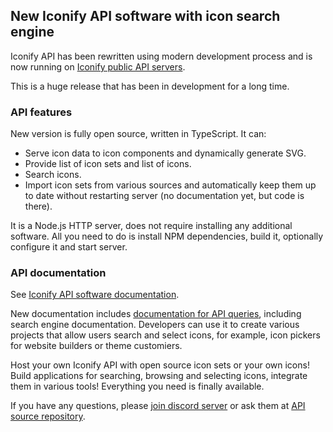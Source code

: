 ## New Iconify API software with icon search engine

Iconify API has been rewritten using modern development process and is now running on [Iconify public API servers](/docs/api/#public-api).

This is a huge release that has been in development for a long time.

### API features

New version is fully open source, written in TypeScript. It can:

-   Serve icon data to icon components and dynamically generate SVG.
-   Provide list of icon sets and list of icons.
-   Search icons.
-   Import icon sets from various sources and automatically keep them up to date without restarting server (no documentation yet, but code is there).

It is a Node.js HTTP server, does not require installing any additional software. All you need to do is install NPM dependencies, build it, optionally configure it and start server.

### API documentation

See [Iconify API software documentation](/docs/api/hosting-js/).

New documentation includes [documentation for API queries](/docs/api/queries.html), including search engine documentation. Developers can use it to create various projects that allow users search and select icons, for example, icon pickers for website builders or theme customiers.

Host your own Iconify API with open source icon sets or your own icons! Build applications for searching, browsing and selecting icons, integrate them in various tools! Everything you need is finally available.

If you have any questions, please [join discord server](/support/) or ask them at [API source repository](https://github.com/iconify/api).

